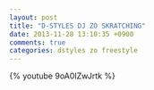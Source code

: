 ```yaml
---
layout: post
title: "D-STYLES DJ ZO SKRATCHING"
date: 2013-11-28 13:10:35 +0900
comments: true
categories: dstyles zo freestyle
---
```


{% youtube 9oA0IZwJrtk %}
